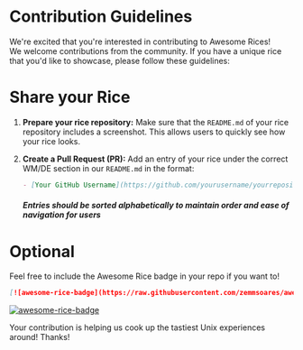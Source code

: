 # Contribution Guidelines

We're excited that you're interested in contributing to Awesome Rices!  
We welcome contributions from the community. If you have a unique rice that you'd like to showcase, please follow these guidelines:

# Share your Rice

1. **Prepare your rice repository:** Make sure that the `README.md` of your rice repository includes a screenshot. This allows users to quickly see how your rice looks.

2. **Create a Pull Request (PR):** Add an entry of your rice under the correct WM/DE section in our `README.md` in the format:

    ```markdown
    - [Your GitHub Username](https://github.com/yourusername/yourrepositoryname)
    ```
    ##### Entries should be sorted alphabetically to maintain order and ease of navigation for users

# Optional

Feel free to include the Awesome Rice badge in your repo if you want to!

```markdown
[![awesome-rice-badge](https://raw.githubusercontent.com/zemmsoares/awesome-rices/main/assets/awesome-rice-badge.svg)](https://github.com/zemmsoares/awesome-rices)
```

[![awesome-rice-badge](https://raw.githubusercontent.com/zemmsoares/awesome-rices/main/assets/awesome-rice-badge.svg)](https://github.com/zemmsoares/awesome-rices)

Your contribution is helping us cook up the tastiest Unix experiences around! Thanks!
